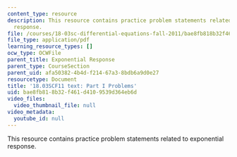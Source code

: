 ```yaml
---
content_type: resource
description: This resource contains practice problem statements related to exponential
  response.
file: /courses/18-03sc-differential-equations-fall-2011/bae8fb818b32f461d4109539d364eb6d_MIT18_03SCF11_ps4_s14q.pdf
file_type: application/pdf
learning_resource_types: []
ocw_type: OCWFile
parent_title: Exponential Response
parent_type: CourseSection
parent_uid: afa50382-4b4d-f214-67a3-8bdb6a9d0e27
resourcetype: Document
title: '18.03SCF11 text: Part I Problems'
uid: bae8fb81-8b32-f461-d410-9539d364eb6d
video_files:
  video_thumbnail_file: null
video_metadata:
  youtube_id: null
---
```

This resource contains practice problem statements related to exponential response.

